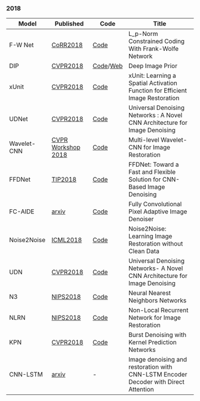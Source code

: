 ### 2018

| Model       | Published                                                    | Code                                                         | Title                                                        |
| ----------- | ------------------------------------------------------------ | ------------------------------------------------------------ | ------------------------------------------------------------ |
| F-W Net     | [CoRR2018](https://arxiv.org/abs/1802.10252)                 | [Code](https://github.com/sunke123/FW-Net)                   | L_p-Norm Constrained Coding With Frank-Wolfe Network         |
| DIP         | [CVPR2018](https://sites.skoltech.ru/app/data/uploads/sites/25/2018/04/deep_image_prior.pdf) | [Code](https://github.com/DmitryUlyanov/deep-image-prior)/[Web](https://dmitryulyanov.github.io/deep_image_prior) | Deep Image Prior                                             |
| xUnit       | [CVPR2018](https://arxiv.org/pdf/1711.06445.pdf)             | [Code](https://github.com/kligvasser/xUnit)                  | xUnit: Learning a Spatial Activation Function for Efficient Image Restoration |
| UDNet       | [CVPR2018](https://arxiv.org/pdf/1711.07807.pdf)             | [Code](https://github.com/cig-skoltech/UDNet)                | Universal Denoising Networks : A Novel CNN Architecture for Image Denoising |
| Wavelet-CNN | [CVPR Workshop 2018](https://arxiv.org/abs/1805.07071)       | [Code](https://github.com/lpj0/MWCNN)                        | Multi-level Wavelet-CNN for Image Restoration                |
| FFDNet      | [TIP2018](https://arxiv.org/abs/1710.04026)                  | [Code](https://github.com/cszn/FFDNet/)                      | FFDNet: Toward a Fast and Flexible Solution for CNN-Based Image Denoising |
| FC-AIDE     | [arxiv](https://arxiv.org/pdf/1807.07569.pdf)                | [Code](https://github.com/csm9493/FC-AIDE)                   | Fully Convolutional Pixel Adaptive Image Denoiser            |
| Noise2Noise | [ICML2018](https://arxiv.org/pdf/1803.04189.pdf)             | [Code](https://github.com/NVlabs/noise2noise)                | Noise2Noise: Learning Image Restoration without Clean Data   |
| UDN         | [CVPR2018](http://www.skoltech.ru/app/data/uploads/sites/19/2018/03/UDNet_CVPR2018.pdf) | [Code](https://github.com/cig-skoltech/UDNet)                | Universal Denoising Networks- A Novel CNN Architecture for Image Denoising |
| N3          | [NIPS2018](https://arxiv.org/abs/1810.12575)                 | [Code](https://github.com/visinf/n3net)                      | Neural Nearest Neighbors Networks                            |
| NLRN        | [NIPS2018](https://arxiv.org/pdf/1806.02919.pdf)             | [Code](https://github.com/Ding-Liu/NLRN)                     | Non-Local Recurrent Network for Image Restoration            |
| KPN         | [CVPR2018](https://arxiv.org/pdf/1712.02327.pdf)             | [Code](https://github.com/z-bingo/kernel-prediction-networks-PyTorch) | Burst Denoising with Kernel Prediction Networks              |
| CNN-LSTM    | [arxiv](https://arxiv.org/pdf/1801.05141.pdf)                | -                                                            | Image denoising and restoration with CNN-LSTM Encoder Decoder with Direct Attention |
